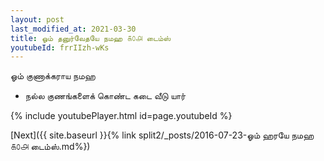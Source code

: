 ```yaml
---
layout: post
last_modified_at: 2021-03-30
title: ஓம் தனுர்வேதயே நமஹ ௧௦௮ டைம்ஸ்
youtubeId: frrIIzh-wKs
---
```

 
 
 ஓம் குணாக்கராய நமஹ  
 
 -  நல்ல குணங்களைக் கொண்ட கடை வீடு யார் 
 
  
 
  
 
 
 
 
 
 


{% include youtubePlayer.html id=page.youtubeId %}
 
[Next]({{ site.baseurl }}{% link  split2/_posts/2016-07-23-ஓம் ஹரயே நமஹ ௧௦௮ டைம்ஸ்.md%})
 
